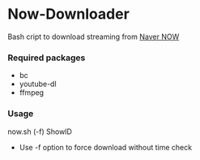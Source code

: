 # Now-Downloader

Bash cript to download streaming from [Naver NOW](https://now.naver.com)

### Required packages
- bc
- youtube-dl
- ffmpeg

### Usage
now.sh (-f) ShowID
* Use -f option to force download without time check